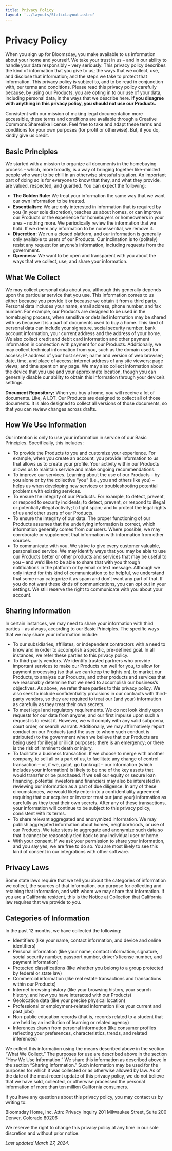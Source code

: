 ```yaml
---
title: Privacy Policy
layout: '../layouts/StaticLayout.astro'
---
```


# Privacy Policy

When you sign up for Bloomsday, you make available to us information about your home and yourself. We take your trust in us – and in our ability to handle your data responsibly – very seriously. This privacy policy describes the kind of information that you give to us; the ways that we collect, use, and disclose that information; and the steps we take to protect that information. This privacy policy is subject to, and to be read in conjunction with, our terms and conditions. Please read this privacy policy carefully because, by using our Products, you are opting in to our use of your data, including personal data, in the ways that we describe here. **If you disagree with anything in this privacy policy, you should not use our Products.**

Consistent with our mission of making legal documentation more accessible, these terms and conditions are available through a Creative Commons Sharealike license. Feel free to take and adapt these terms and conditions for your own purposes (for profit or otherwise). But, if you do, kindly give us credit.

## Basic Principles

We started with a mission to organize all documents in the homebuying process – which, more broadly, is a way of bringing together like-minded people who want to be chill in an otherwise stressful situation. An important part of doing so is for everyone to know that they, and what they provide, are valued, respected, and guarded. You can expect the following:

- **The Golden Rule:** We treat your information the same way that we want our own information to be treated.
- **Essentialism:** We are only interested in information that is required by you (in your sole discretion), teaches us about homes, or can improve our Products or the experience for homebuyers or homeowners in your area – nothing more. We periodically review the information that we hold. If we deem any information to be nonessential, we remove it.
- **Discretion:** We run a closed platform, and our information is generally only available to users of our Products. Our inclination is to (politely) resist any request for anyone’s information, including requests from the government.
- **Openness:** We want to be open and transparent with you about the ways that we collect, use, and share your information.

## What We Collect

We may collect personal data about you, although this generally depends upon the particular service that you use. This information comes to us either because you provide it or because we obtain it from a third party. Personal data includes your name, email address, phone number, and fax number. For example, our Products are designed to be used in the homebuying process, when sensitive or detailed information may be shared with us because it is a part of documents used to buy a home. This kind of personal data can include your signature, social security number, bank account information, your current address and the address of your home. We also collect credit and debit card information and other payment information in connection with payment for our Products. Additionally, we may collect technical information from you, such as the domain used for access; IP address of your host server; name and version of web browser; date, time, and place of access; internet address of any site viewers; page views; and time spent on any page. We may also collect information about the device that you use and your approximate location, though you can generally disable our ability to obtain this information through your device’s settings.

**Document Repository:** When you buy a home, you will receive a lot of documents. Like, A LOT. Our Products are designed to collect all of those documents. It is also designed to collect all versions of those documents, so that you can review changes across drafts.

## How We Use Information

Our intention is only to use your information in service of our Basic Principles. Specifically, this includes:

- To provide the Products to you and customize your experience. For example, when you create an account, you provide information to us that allows us to create your profile. Your activity within our Products allows us to maintain service and make ongoing recommendations.
- To improve our services. Learning about the use of our Products – by you alone or by the collective “you” (i.e., you and others like you) – helps us when developing new services or troubleshooting potential problems with existing services.
- To ensure the integrity of our Products. For example, to detect, prevent, or respond to security incidents; to detect, prevent, or respond to illegal or potentially illegal activity; to fight spam; and to protect the legal rights of us and other users of our Products.
- To ensure the integrity of our data. The proper functioning of our Products assumes that the underlying information is correct, which information generally comes from our users. Where possible, we may corroborate or supplement that information with information from other sources.
- To communicate with you. We strive to give every customer valuable, personalized service. We may identify ways that you may be able to use our Products better or other products and services that may be useful to you – and we’d like to be able to share that with you through notifications in the platform or by email or text message. Although we only intend for this kind of communication to be helpful, we understand that some may categorize it as spam and don’t want any part of that. If you do not want these kinds of communications, you can opt out in your settings. We still reserve the right to communicate with you about your account.

## Sharing Information

In certain instances, we may need to share your information with third parties – as always, according to our Basic Principles. The specific ways that we may share your information include:

- To our subsidiaries, affiliates, or independent contractors with a need to know and in order to accomplish a specific, pre-defined goal. In all instances, we refer these parties to this privacy policy.
- To third-party vendors. We identify trusted partners who provide important services to make our Products run well for you, to allow for payment processing (so that we can keep the lights on), to market our Products, to analyze our Products, and other products and services that we reasonably determine that we need to accomplish our business’s objectives. As above, we refer these parties to this privacy policy. We also seek to include confidentiality provisions in our contracts with third-party vendors, so they are required to treat our (and your) information as carefully as they treat their own secrets.
- To meet legal and regulatory requirements. We do not look kindly upon requests for our data from anyone, and our first impulse upon such a request is to resist it. However, we will comply with any valid subpoena, court order, or search warrant. Additionally, we may affirmatively report conduct on our Products (and the user to whom such conduct is attributed) to the government when we believe that our Products are being used for illegal or illicit purposes; there is an emergency; or there is the risk of imminent death or injury.
- To facilitate a business transaction. If we choose to merge with another company, to sell all or a part of us, to facilitate any change of control transaction – or, if we, gulp!, go bankrupt – our information (which includes your information) is likely to be one of the key assets that would transfer or be purchased. If we sell our equity or secure loan financing, potential investors and financiers may also be interested in reviewing our information as a part of due diligence. In any of these circumstances, we would likely enter into a confidentiality agreement requiring that our acquirer or investor treat our (and your) information as carefully as they treat their own secrets. After any of these transactions, your information will continue to be subject to this privacy policy, consistent with its terms.
- To share relevant aggregated and anonymized information. We may publish aggregated information about homes, neighborhoods, or use of our Products. We take steps to aggregate and anonymize such data so that it cannot be reasonably tied back to any individual user or home.
- With your consent. If we ask your permission to share your information, and you say yes, we are free to do so. You are most likely to see this kind of consent in our integrations with other software.

## Privacy Laws

Some state laws require that we tell you about the categories of information we collect, the sources of that information, our purpose for collecting and retaining that information, and with whom we may share that information. If you are a California resident, this is the Notice at Collection that California law requires that we provide to you.

## Categories of Information

In the past 12 months, we have collected the following:

- Identifiers (like your name, contact information, and device and online identifiers)
- Personal information (like your name, contact information, signature, social security number, passport number, driver’s license number, and payment information)
- Protected classifications (like whether you belong to a group protected by federal or state law)
- Commercial information (like real estate transactions and transactions within our Products)
- Internet browsing history (like your browsing history, your search history, and how you have interacted with our Products)
- Geolocation data (like your precise physical location)
- Professional or employment-related information (like your current and past jobs)
- Non-public education records (that is, records related to a student that are held by an institution of learning or related agency)
- Inferences drawn from personal information (like consumer profiles reflecting your preferences, characteristics, trends, and related inferences)

We collect this information using the means described above in the section “What We Collect.” The purposes for use are described above in the section “How We Use Information.” We share this information as described above in the section “Sharing Information.” Such information may be used for the purposes for which it was collected or as otherwise allowed by law. As of the date of the most recent update of this privacy policy, we do not believe that we have sold, collected, or otherwise processed the personal information of more than ten million California consumers.

If you have any questions about this privacy policy, you may contact us by writing to:

Bloomsday Home, Inc.
Attn: Privacy Inquiry
201 Milwaukee Street, Suite 200
Denver, Colorado 80206

We reserve the right to change this privacy policy at any time in our sole discretion and without prior notice.

_Last updated March 27, 2024._
